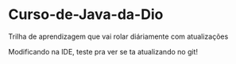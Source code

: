 # Curso-de-Java-da-Dio
Trilha de aprendizagem que vai rolar diáriamente com atualizações

Modificando na IDE, teste pra ver se ta atualizando no git!


